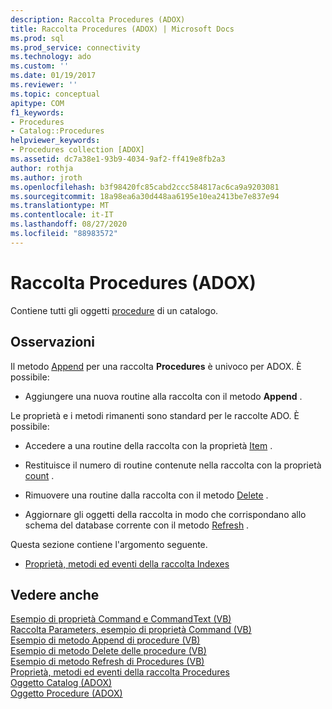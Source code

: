 ```yaml
---
description: Raccolta Procedures (ADOX)
title: Raccolta Procedures (ADOX) | Microsoft Docs
ms.prod: sql
ms.prod_service: connectivity
ms.technology: ado
ms.custom: ''
ms.date: 01/19/2017
ms.reviewer: ''
ms.topic: conceptual
apitype: COM
f1_keywords:
- Procedures
- Catalog::Procedures
helpviewer_keywords:
- Procedures collection [ADOX]
ms.assetid: dc7a38e1-93b9-4034-9af2-ff419e8fb2a3
author: rothja
ms.author: jroth
ms.openlocfilehash: b3f98420fc85cabd2ccc584817ac6ca9a9203081
ms.sourcegitcommit: 18a98ea6a30d448aa6195e10ea2413be7e837e94
ms.translationtype: MT
ms.contentlocale: it-IT
ms.lasthandoff: 08/27/2020
ms.locfileid: "88983572"
---
```

# <a name="procedures-collection-adox"></a>Raccolta Procedures (ADOX)
Contiene tutti gli oggetti [procedure](./procedure-object-adox.md) di un catalogo.  
  
## <a name="remarks"></a>Osservazioni  
 Il metodo [Append](./append-method-adox-procedures.md) per una raccolta **Procedures** è univoco per ADOX. È possibile:  
  
-   Aggiungere una nuova routine alla raccolta con il metodo **Append** .  
  
 Le proprietà e i metodi rimanenti sono standard per le raccolte ADO. È possibile:  
  
-   Accedere a una routine della raccolta con la proprietà [Item](../ado-api/item-property-ado.md) .  
  
-   Restituisce il numero di routine contenute nella raccolta con la proprietà [count](../ado-api/count-property-ado.md) .  
  
-   Rimuovere una routine dalla raccolta con il metodo [Delete](./delete-method-adox-collections.md) .  
  
-   Aggiornare gli oggetti della raccolta in modo che corrispondano allo schema del database corrente con il metodo [Refresh](../ado-api/refresh-method-ado.md) .  
  
 Questa sezione contiene l'argomento seguente.  
  
-   [Proprietà, metodi ed eventi della raccolta Indexes](./indexes-collection-properties-methods-and-events.md)  
  
## <a name="see-also"></a>Vedere anche  
 [Esempio di proprietà Command e CommandText (VB)](./command-and-commandtext-properties-example-vb.md)   
 [Raccolta Parameters, esempio di proprietà Command (VB)](./parameters-collection-command-property-example-vb.md)   
 [Esempio di metodo Append di procedure (VB)](./procedures-append-method-example-vb.md)   
 [Esempio di metodo Delete delle procedure (VB)](./procedures-delete-method-example-vb.md)   
 [Esempio di metodo Refresh di Procedures (VB)](./procedures-refresh-method-example-vb.md)   
 [Proprietà, metodi ed eventi della raccolta Procedures](./procedures-collection-properties-methods-and-events.md)   
 [Oggetto Catalog (ADOX)](./catalog-object-adox.md)   
 [Oggetto Procedure (ADOX)](./procedure-object-adox.md)